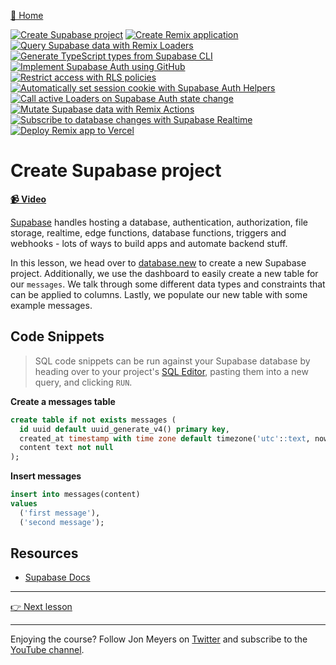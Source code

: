 [🏡 Home](../README.md)

[![Create Supabase project](https://placehold.co/15x15/00ff00/00ff00.png)](../01-create-supabase-project/README.md)
[![Create Remix application](https://placehold.co/15x15/555555/555555.png)](../02-create-remix-application/README.md)
[![Query Supabase data with Remix Loaders](https://placehold.co/15x15/555555/555555.png)](../03-query-supabase-data-with-remix-loaders/README.md)
[![Generate TypeScript types from Supabase CLI](https://placehold.co/15x15/555555/555555.png)](../04-generate-typescript-types-from-supabase-cli/README.md)
[![Implement Supabase Auth using GitHub](https://placehold.co/15x15/555555/555555.png)](../05-implement-supabase-auth-using-github/README.md)
[![Restrict access with RLS policies](https://placehold.co/15x15/555555/555555.png)](../06-restrict-access-with-rls-policies/README.md)
[![Automatically set session cookie with Supabase Auth Helpers](https://placehold.co/15x15/555555/555555.png)](../07-automatically-set-session-cookie-with-supabase-auth-helpers/README.md)
[![Call active Loaders on Supabase Auth state change](https://placehold.co/15x15/555555/555555.png)](../08-call-active-loaders-on-supabase-auth-state-change/README.md)
[![Mutate Supabase data with Remix Actions](https://placehold.co/15x15/555555/555555.png)](../09-mutate-supabase-data-with-remix-actions/README.md)
[![Subscribe to database changes with Supabase Realtime](https://placehold.co/15x15/555555/555555.png)](../10-subscribe-to-database-changes-with-supabase-realtime/README.md)
[![Deploy Remix app to Vercel](https://placehold.co/15x15/555555/555555.png)](../11-deploy-remix-app-to-vercel/README.md)

# Create Supabase project

**[📹 Video](https://egghead.io/lessons/egghead-create-a-supabase-project-with-a-table-and-example-data?af=9qsk0a)**

[Supabase](http://supabase.com?utm_source=egghead&utm_campaign=remix) handles hosting a database, authentication, authorization, file storage, realtime, edge functions, database functions, triggers and webhooks - lots of ways to build apps and automate backend stuff.

In this lesson, we head over to [database.new](https://database.new) to create a new Supabase project. Additionally, we use the dashboard to easily create a new table for our `messages`. We talk through some different data types and constraints that can be applied to columns. Lastly, we populate our new table with some example messages.

## Code Snippets

> SQL code snippets can be run against your Supabase database by heading over to your project's [SQL Editor](https://app.supabase.com/project/_/sql), pasting them into a new query, and clicking `RUN`.

**Create a messages table**

```sql
create table if not exists messages (
  id uuid default uuid_generate_v4() primary key,
  created_at timestamp with time zone default timezone('utc'::text, now()) not null,
  content text not null
);
```

**Insert messages**

```sql
insert into messages(content)
values
  ('first message'),
  ('second message');
```

## Resources

- [Supabase Docs](https://supabase.com/docs)

---

[👉 Next lesson](/02-create-remix-application/README.md)

---

Enjoying the course? Follow Jon Meyers on [Twitter](https://twitter.com/jonmeyers_io) and subscribe to the [YouTube channel](https://www.youtube.com/c/jonmeyers).
